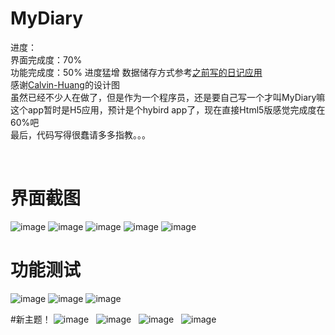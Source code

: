 # MyDiary
进度：  
界面完成度：70%  
功能完成度：50% 进度猛增 数据储存方式参考[之前写的日记应用](https://github.com/ssshooter/DAnote)   
感谢[Calvin-Huang](https://github.com/Calvin-Huang/MyDiary)的设计图  
虽然已经不少人在做了，但是作为一个程序员，还是要自己写一个才叫MyDiary嘛  
这个app暂时是H5应用，预计是个hybird app了，现在直接Html5版感觉完成度在60%吧  
最后，代码写得很蠢请多多指教。。。  

    
# 界面截图
![image](https://github.com/ssshooter/MyDiary/blob/master/Screenshots/02.png)
![image](https://github.com/ssshooter/MyDiary/blob/master/Screenshots/03.png)
![image](https://github.com/ssshooter/MyDiary/blob/master/Screenshots/04.png)
![image](https://github.com/ssshooter/MyDiary/blob/master/Screenshots/08.png)
![image](https://github.com/ssshooter/MyDiary/blob/master/Screenshots/09.png)

# 功能测试
![image](https://github.com/ssshooter/MyDiary/blob/master/Screenshots/05.png)
![image](https://github.com/ssshooter/MyDiary/blob/master/Screenshots/07.png)
![image](https://github.com/ssshooter/MyDiary/blob/master/Screenshots/10.png)  

#新主题！
![image](https://github.com/ssshooter/MyDiary/blob/master/Screenshots/11.png)  
![image](https://github.com/ssshooter/MyDiary/blob/master/Screenshots/12.png)  
![image](https://github.com/ssshooter/MyDiary/blob/master/Screenshots/13.png)  
![image](https://github.com/ssshooter/MyDiary/blob/master/Screenshots/14.png)  
